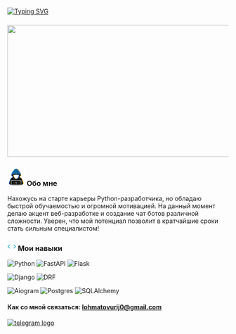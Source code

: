 ###
<a href="https://git.io/typing-svg"><img src="https://readme-typing-svg.demolab.com?font=Fira+Code&size=24&duration=3000&pause=500&color=01A90E&background=1EFDFF00&center=true&vCenter=true&width=486&lines=%D0%9F%D1%80%D0%B8%D0%B2%D0%B5%D1%82%D1%81%D1%82%D0%B2%D1%83%D1%8E+%D0%B2%D1%81%D0%B5%D1%85%2C+%D0%BC%D0%B5%D0%BD%D1%8F+%D0%B7%D0%BE%D0%B2%D1%83%D1%82+%D0%AE%D1%80%D0%B8%D0%B9!+;%D0%AF+%D0%BD%D0%B0%D1%87%D0%B8%D0%BD%D0%B0%D1%8E%D1%89%D0%B8%D0%B9+Python+%D1%80%D0%B0%D0%B7%D1%80%D0%B0%D0%B1%D0%BE%D1%82%D1%87%D0%B8%D0%BA." alt="Typing SVG" /></a>
###

<div align="center">
  <img height="300" width="600" src="https://user-images.githubusercontent.com/74038190/225813708-98b745f2-7d22-48cf-9150-083f1b00d6c9.gif"  />
</div>


### <img src="./gifs/hacker.gif" width="40" alt="Обо мне" /> **Обо мне**

Нахожусь на старте карьеры Python-разработчика, но обладаю быстрой обучаемостью и огромной мотивацией. На данный момент делаю акцент веб-разработке и создание чат ботов различной сложности.
Уверен, что мой потенциал позволит в кратчайшие сроки стать сильным специалистом!


### <img src="./gifs/code-element.gif" width="20" alt="Мои навыки" /> **Мои навыки**


![Python](https://img.shields.io/badge/python-3670A0?style=for-the-badge&logo=Python&logoColor=white)
![FastAPI](https://img.shields.io/badge/FastAPI-005571?style=for-the-badge&logo=fastapi)
![Flask](https://img.shields.io/badge/flask-%23000.svg?style=for-the-badge&logo=flask&logoColor=white)

![Django](https://img.shields.io/badge/Django-092E20?style=for-the-badge&logo=django&logoColor=green)
![DRF](https://img.shields.io/badge/djangorestframework-api-key.svg?style=for-the-badge&logo=drf&logoColor=44b78b&labelColor=darkgreen&color=black)

![Aiogram](https://img.shields.io/badge/aiogram-dialog.svg?style=for-the-badge&logo=Aiogram&logoColor=Aiogram)
![Postgres](https://img.shields.io/badge/postgres-%23316192.svg?style=for-the-badge&logo=postgresql&logoColor=white)
![SQLAlchemy](https://img.shields.io/badge/SQLAlchemy-D71F00?style=for-the-badge&logo=SQLAlchemy&logoColor=SQLAlchemy)

<h4 align="left">Как со мной связаться: <a href="mailto:lohmatovurij0@gmail.com">lohmatovurij0@gmail.com</a> <br></h4>
<div align="left">
  <a href="https://t.me/Dirkanan" target="_blank">
    <img src="https://img.shields.io/static/v1?message=Telegram&logo=telegram&label=&color=2CA5E0&logoColor=white&labelColor=&style=for-the-badge" height="25" alt="telegram logo"  />
  </a>
</div>


